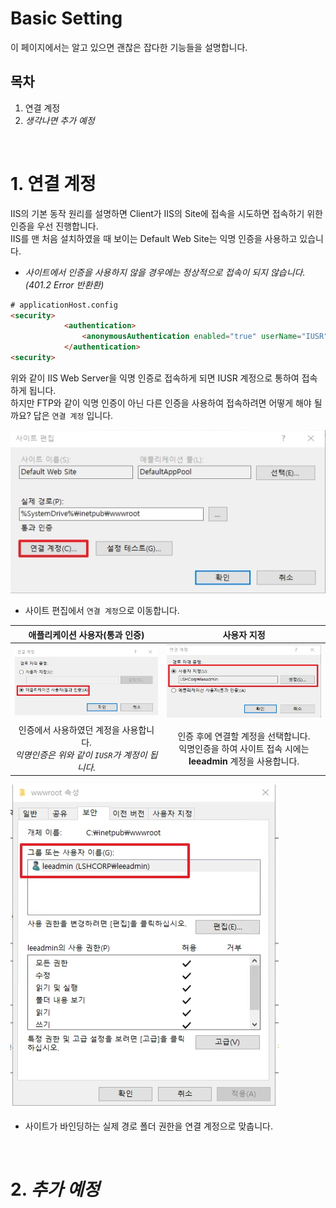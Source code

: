 # Basic Setting
이 페이지에서는 알고 있으면 괜찮은 잡다한 기능들을 설명합니다.

## 목차

1. 연결 계정
2. _생각나면 추가 예정_
    
</br>

# 1. 연결 계정
IIS의 기본 동작 원리를 설명하면 Client가 IIS의 Site에 접속을 시도하면 접속하기 위한 인증을 우선 진행합니다.  
IIS를 맨 처음 설치하였을 때 보이는 Default Web Site는 익명 인증을 사용하고 있습니다.  
* _사이트에서 인증을 사용하지 않을 경우에는 정상적으로 접속이 되지 않습니다.(401.2 Error 반환환)_

```html
# applicationHost.config
<security>
            <authentication>
                <anonymousAuthentication enabled="true" userName="IUSR" />
            </authentication>
<security>
```
위와 같이 IIS Web Server을 익명 인증로 접속하게 되면 IUSR 계정으로 통하여 접속하게 됩니다.  
하지만 FTP와 같이 익명 인증이 아닌 다른 인증을 사용하여 접속하려면 어떻게 해야 될까요? 답은 `연결 계정` 입니다.

![](./MD_Images/02_01001.jpg)
* 사이트 편집에서 `연결 계정`으로 이동합니다.

|애플리케이션 사용자(통과 인증)|사용자 지정|
|:---:|:---:|
|![](./MD_Images/02_01002.jpg)|![](./MD_Images/02_01003.jpg)|
|인증에서 사용하였던 계정을 사용합니다. <br>_익명인증은 위와 같이 `IUSR`가 계정이 됩니다._|인증 후에 연결할 계정을 선택합니다. <br> 익명인증을 하여 사이트 접속 시에는 __leeadmin__ 계정을 사용합니다.|

![](./MD_Images/02_01004.jpg)
* 사이트가 바인딩하는 실제 경로 폴더 권한을 연결 계정으로 맞춥니다.

</br>

# 2. _추가 예정_